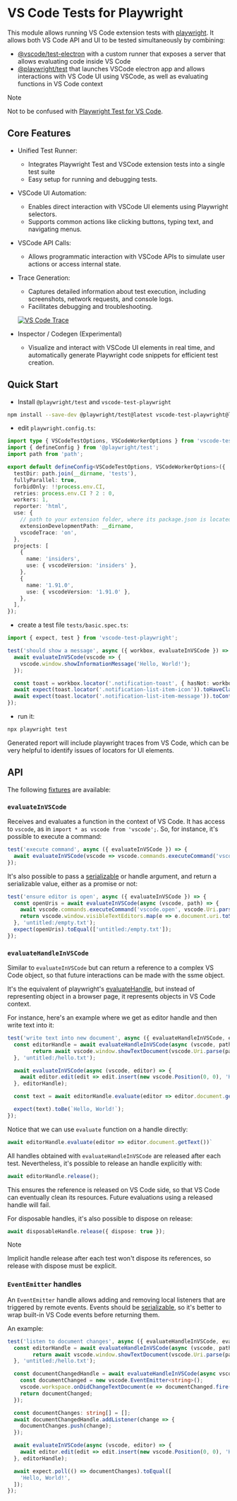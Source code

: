 # VS Code Tests for Playwright

This module allows running VS Code extension tests with [playwright](https://github.com/microsoft/playwright/).
It allows both VS Code API and UI to be tested simultaneously by combining:

- [@vscode/test-electron](https://code.visualstudio.com/api/working-with-extensions/testing-extension#advanced-setup-your-own-runner) with a custom runner that exposes a server that allows evaluating code inside VS Code
- [@playwright/test](https://playwright.dev/docs/writing-tests) that launches VSCode electron app and allows interactions with VS Code UI using VSCode, as well as evaluating functions in VS Code context

> [!NOTE]
> Not to be confused with [Playwright Test for VS Code](https://github.com/microsoft/playwright-vscode).

## Core Features

- Unified Test Runner:
  - Integrates Playwright Test and VSCode extension tests into a single test suite
  - Easy setup for running and debugging tests.
- VSCode UI Automation:
  - Enables direct interaction with VSCode UI elements using Playwright selectors.
  - Supports common actions like clicking buttons, typing text, and navigating menus.
- VSCode API Calls:
  - Allows programmatic interaction with VSCode APIs to simulate user actions or access internal state.
- Trace Generation:
  - Captures detailed information about test execution, including screenshots, network requests, and console logs.
  - Facilitates debugging and troubleshooting.

  [![VS Code Trace](docs/assets/trace.png)](https://trace.playwright.dev/?trace=https://raw.githubusercontent.com/ruifigueira/vscode-test-playwright/main/docs/assets/trace.zip)

- Inspector / Codegen (Experimental)
  - Visualize and interact with VSCode UI elements in real time, and automatically generate Playwright code snippets for efficient test creation.

## Quick Start

- Install `@playwright/test` and `vscode-test-playwright`

```bash
npm install --save-dev @playwright/test@latest vscode-test-playwright@latest
```

- edit `playwright.config.ts`:

```ts
import type { VSCodeTestOptions, VSCodeWorkerOptions } from 'vscode-test-playwright';
import { defineConfig } from '@playwright/test';
import path from 'path';

export default defineConfig<VSCodeTestOptions, VSCodeWorkerOptions>({
  testDir: path.join(__dirname, 'tests'),
  fullyParallel: true,
  forbidOnly: !!process.env.CI,
  retries: process.env.CI ? 2 : 0,
  workers: 1,
  reporter: 'html',
  use: {
    // path to your extension folder, where its package.json is located
    extensionDevelopmentPath: __dirname,
    vscodeTrace: 'on',
  },
  projects: [
    {
      name: 'insiders',
      use: { vscodeVersion: 'insiders' },
    },
    {
      name: '1.91.0',
      use: { vscodeVersion: '1.91.0' },
    },
  ],
});
```

- create a test file `tests/basic.spec.ts`:

```ts
import { expect, test } from 'vscode-test-playwright';

test('should show a message', async ({ workbox, evaluateInVSCode }) => {
  await evaluateInVSCode(vscode => {
    vscode.window.showInformationMessage('Hello, World!');
  });

  const toast = workbox.locator('.notification-toast', { hasNot: workbox.getByRole('button', { name: 'Install' }) });
  await expect(toast.locator('.notification-list-item-icon')).toHaveClass(/codicon-info/);
  await expect(toast.locator('.notification-list-item-message')).toContainText('Hello, World!');
});
```
- run it:

```bash
npx playwright test
```

Generated report will include playwright traces from VS Code, which can be very helpful to identify issues of locators for UI elements.

## API

The following [fixtures](https://playwright.dev/docs/test-fixtures#creating-a-fixture) are available:

### `evaluateInVSCode`

Receives and evaluates a function in the context of VS Code. It has access to `vscode`, as in `import * as vscode from 'vscode';`.
So, for instance, it's possible to execute a command:

```ts
test('execute command', async ({ evaluateInVSCode }) => {
  await evaluateInVSCode(vscode => vscode.commands.executeCommand('vscode.open', Uri.file('/some/path/to/folder')));
});
```

It's also possible to pass a [serializable](https://developer.mozilla.org/en-US/docs/Web/JavaScript/Reference/Global_Objects/JSON/stringify#description) or handle argument, and return a serializable value, either as a promise or not:

```ts
test('ensure editor is open', async ({ evaluateInVSCode }) => {
  const openUris = await evaluateInVSCode(async (vscode, path) => {
    await vscode.commands.executeCommand('vscode.open', vscode.Uri.parse(path));
    return vscode.window.visibleTextEditors.map(e => e.document.uri.toString());
  }, 'untitled:/empty.txt');
  expect(openUris).toEqual(['untitled:/empty.txt']);
});
```

### `evaluateHandleInVSCode`

Similar to `evaluateInVSCode` but can return a reference to a complex VS Code object, so that future interactions can be made with the ssme object.

It's the equivalent of playwright's [evaluateHandle](https://playwright.dev/docs/api/class-page#page-evaluate-handle), but instead of representing object in a browser page, it represents objects in VS Code context.

For instance, here's an example where we get as editor handle and then write text into it:

```ts
test('write text into new document', async ({ evaluateHandleInVSCode, evaluateInVSCode }) => {
  const editorHandle = await evaluateHandleInVSCode(async (vscode, path) => {
		return await vscode.window.showTextDocument(vscode.Uri.parse(path));
  }, 'untitled:/hello.txt');

  await evaluateInVSCode(async (vscode, editor) => {
    await editor.edit(edit => edit.insert(new vscode.Position(0, 0), 'Hello, World!'));
  }, editorHandle);

  const text = await editorHandle.evaluate(editor => editor.document.getText());

  expect(text).toBe(`Hello, World!`);
});
```

Notice that we can use `evaluate` function on a handle directly:

```ts
await editorHandle.evaluate(editor => editor.document.getText())`
```

All handles obtained with `evaluateHandleInVSCode` are released after each test.
Nevertheless, it's possible to release an handle explicitly with:

```ts
await editorHandle.release();
```

This ensures the reference is released on VS Code side, so that VS Code can eventually clean its resources.
Future evaluations using a released handle will fail.

For disposable handles, it's also possible to dispose on release:

```ts
await disposableHandle.release({ dispose: true });
```

> [!NOTE]
> Implicit handle release after each test won't dispose its references, so release with dispose must be explicit.

### `EventEmitter` handles

An `EventEmitter` handle allows adding and removing local listeners that are triggered by remote events.
Events should be [serializable](https://developer.mozilla.org/en-US/docs/Web/JavaScript/Reference/Global_Objects/JSON/stringify#description), so it's better to wrap built-in VS Code events before returning them.

An example:

```ts
test('listen to document changes', async ({ evaluateHandleInVSCode, evaluateInVSCode }) => {
  const editorHandle = await evaluateHandleInVSCode(async (vscode, path) => {
		return await vscode.window.showTextDocument(vscode.Uri.parse(path));
  }, 'untitled:/hello.txt');

  const documentChangedHandle = await evaluateHandleInVSCode(async vscode => {
    const documentChanged = new vscode.EventEmitter<string>();
    vscode.workspace.onDidChangeTextDocument(e => documentChanged.fire(e.document.getText()));
    return documentChanged;
  });

  const documentChanges: string[] = [];
  await documentChangedHandle.addListener(change => {
    documentChanges.push(change);
  });

  await evaluateInVSCode(async (vscode, editor) => {
    await editor.edit(edit => edit.insert(new vscode.Position(0, 0), 'Hello, World!'));
  }, editorHandle);

  await expect.poll(() => documentChanges).toEqual([
    'Hello, World!',
  ]);
});

```
